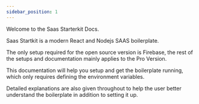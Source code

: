 ```yaml
---
sidebar_position: 1
---
```


Welcome to the Saas Starterkit Docs.

Saas Startkit is a modern React and Nodejs SAAS boilerplate.

The only setup required for the open source version is Firebase, the rest of the setups and documentation mainly applies to the Pro Version.

This documentation will help you setup and get the boilerplate running, which only requires defining the environment variables.

Detailed explanations are also given throughout to help the user better understand the boilerplate in addition to setting it up.
